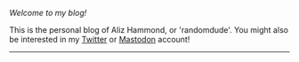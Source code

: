 
*Welcome to my blog!*

This is the personal blog of Aliz Hammond, or 'randomdude'. You might also be interested in my [Twitter](https://twitter.com/alizthehax0r) or [Mastodon](https://infosec.exchange/@alizthehax0r) account!


---
